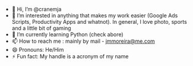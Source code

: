 - 👋 Hi, I’m @cranemja
- 👀 I’m interested in anything that makes my work easier (Google Ads Scripts, Productivity Apps and whatnot). In general, I love photo, sports and a little bit of gaming
- 🌱 I’m currently learning Python (check abore)
- 📫 How to reach me : mainly by mail - jmmoreira@me.com
- 😄 Pronouns: He/Him
- ⚡ Fun fact: My handle is a acronym of my name

<!---
cranemja/cranemja is a ✨ special ✨ repository because its `README.md` (this file) appears on your GitHub profile.
You can click the Preview link to take a look at your changes.
--->
